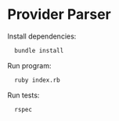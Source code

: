# Provider Parser


Install dependencies: 

```bash
  bundle install
```

Run program:

```bash
  ruby index.rb
```

Run tests:

```bash
  rspec
```